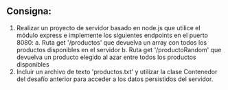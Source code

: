 ## Consigna:
1) Realizar un proyecto de servidor basado en node.js que utilice el módulo express e implemente los siguientes endpoints en el puerto 8080:
a.  Ruta get '/productos' que devuelva un array con todos los productos disponibles en el servidor
b.  Ruta get '/productoRandom' que devuelva un producto elegido al azar entre todos los productos disponibles
2) Incluir un archivo de texto 'productos.txt' y utilizar la clase Contenedor del desafío anterior para acceder a los datos persistidos del servidor.
 